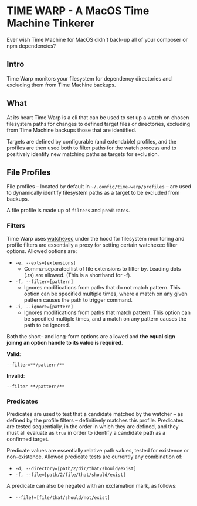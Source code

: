 TIME WARP - A MacOS Time Machine Tinkerer
=========================================

Ever wish Time Machine for MacOS didn't back-up all of your composer or npm dependencies?

## Intro

Time Warp monitors your filesystem for dependency directories and excluding them from Time Machine backups.

## What

At its heart Time Warp is a cli that can be used to set up a watch on chosen filesystem paths for changes to defined target files or directories, excluding from Time Machine backups those that are identified.

Targets are defined by configurable (and extendable) profiles, and the profiles are then used both to filter paths for the watch process and to positively identify new matching paths as targets for exclusion.

## File Profiles

File profiles – located by default in `~/.config/time-warp/profiles` – are used to dynamically identify filesystem paths as a target to be excluded from backups.

A file profile is made up of `filters` and `predicates`.

### Filters

Time Warp uses [watchexec](https://github.com/watchexec/watchexec) under the hood for filesystem monitoring and profile filters are essentially a proxy for setting certain watchexec filter options. Allowed options are:

  - `-e, --exts=[extensions]`
    - Comma-separated  list  of  file extensions to filter by. Leading
      dots (.rs) are allowed. (This  is  a  shorthand  for -f).
  - `-f, --filter=[pattern]`
    - Ignores modifications from paths that do not match pattern. This
      option can be specified multiple times, where  a  match  on  any
      given pattern causes the path to trigger command.
  - `-i, --ignore=[pattern]`
    - Ignores modifications from paths that match pattern. This option
      can  be  specified  multiple  times,  and a match on any pattern
      causes the path to be ignored.

Both the short- and long-form options are allowed and **the equal sign joinng an option handle to its value is required**.


**Valid**:
```
--filter=**/pattern/**
```

**Invalid**:
```
--filter **/pattern/**
```

### Predicates

Predicates are used to test that a candidate matched by the watcher – as defined by the profile filters – definitively matches this profile. Predicates are tested sequentially, in the order in which they are defined, and they must all evaluate as `true` in order to identify a candidate path as a confirmed target.

Predicate values are essentially relative path values, tested for existence or non-existence. Allowed predicate tests are currently any combination of:

  - `-d, --directory=[path/2/dir/that/should/exist]`
  - `-f, --file=[path/2/file/that/should/exist]`

A predicate can also be negated with an exclamation mark, as follows:

  - `--file!=[file/that/should/not/exist]`
